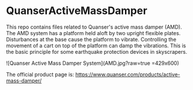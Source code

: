 # QuanserActiveMassDamper
This repo contains files related to Quanser's active mass damper (AMD).
The AMD system has a platform held aloft by two upright flexible plates.
Disturbances at the base cause the platform to vibrate.
Controlling the movement of a cart on top of the platform can damp the vibrations.
This is the basic principle for some earthquake protection devices in skyscrapers.

![Quanser Active Mass Damper System](AMD.jpg?raw=true =429x600)

The official product page is:
https://www.quanser.com/products/active-mass-damper/
